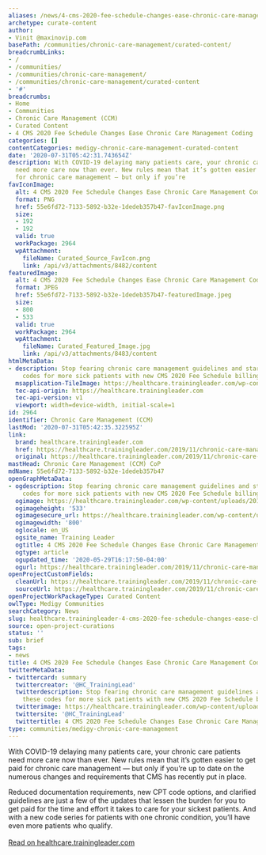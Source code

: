 ```yaml
---
aliases: /news/4-cms-2020-fee-schedule-changes-ease-chronic-care-management-coding
archetype: curate-content
author:
- Vinit @maxinovip.com
basePath: /communities/chronic-care-management/curated-content/
breadcrumbLinks:
- /
- /communities/
- /communities/chronic-care-management/
- /communities/chronic-care-management/curated-content
- '#'
breadcrumbs:
- Home
- Communities
- Chronic Care Management (CCM)
- Curated Content
- 4 CMS 2020 Fee Schedule Changes Ease Chronic Care Management Coding
categories: []
contentCategories: medigy-chronic-care-management-curated-content
date: '2020-07-31T05:42:31.743654Z'
description: With COVID-19 delaying many patients care, your chronic care patients
  need more care now than ever. New rules mean that it’s gotten easier to get paid
  for chronic care management — but only if you’re
favIconImage:
  alt: 4 CMS 2020 Fee Schedule Changes Ease Chronic Care Management Coding
  format: PNG
  href: 55e6fd72-7133-5892-b32e-1dedeb357b47-favIconImage.png
  size:
  - 192
  - 192
  valid: true
  workPackage: 2964
  wpAttachment:
    fileName: Curated_Source_FavIcon.png
    link: /api/v3/attachments/8482/content
featuredImage:
  alt: 4 CMS 2020 Fee Schedule Changes Ease Chronic Care Management Coding
  format: JPEG
  href: 55e6fd72-7133-5892-b32e-1dedeb357b47-featuredImage.jpeg
  size:
  - 800
  - 533
  valid: true
  workPackage: 2964
  wpAttachment:
    fileName: Curated_Featured_Image.jpg
    link: /api/v3/attachments/8483/content
htmlMetaData:
- description: Stop fearing chronic care management guidelines and start using these
    codes for more sick patients with new CMS 2020 Fee Schedule billing changes.
  msapplication-TileImage: https://healthcare.trainingleader.com/wp-content/uploads/2018/11/cropped-CHECKMARK_ONLY_512X512-270x270.png
  tec-api-origin: https://healthcare.trainingleader.com
  tec-api-version: v1
  viewport: width=device-width, initial-scale=1
id: 2964
identifier: Chronic Care Management (CCM)
lastMod: '2020-07-31T05:42:35.322595Z'
link:
  brand: healthcare.trainingleader.com
  href: https://healthcare.trainingleader.com/2019/11/chronic-care-management-1/
  original: https://healthcare.trainingleader.com/2019/11/chronic-care-management-1/
mastHead: Chronic Care Management (CCM) CoP
mdName: 55e6fd72-7133-5892-b32e-1dedeb357b47
openGraphMetaData:
- ogdescription: Stop fearing chronic care management guidelines and start using these
    codes for more sick patients with new CMS 2020 Fee Schedule billing changes.
  ogimage: https://healthcare.trainingleader.com/wp-content/uploads/2019/11/Chronic-Care-Management.jpg
  ogimageheight: '533'
  ogimagesecure_url: https://healthcare.trainingleader.com/wp-content/uploads/2019/11/Chronic-Care-Management.jpg
  ogimagewidth: '800'
  oglocale: en_US
  ogsite_name: Training Leader
  ogtitle: 4 CMS 2020 Fee Schedule Changes Ease Chronic Care Management Coding
  ogtype: article
  ogupdated_time: '2020-05-29T16:17:50-04:00'
  ogurl: https://healthcare.trainingleader.com/2019/11/chronic-care-management-1/
openProjectCustomFields:
  cleanUrl: https://healthcare.trainingleader.com/2019/11/chronic-care-management-1/
  sourceUrl: https://healthcare.trainingleader.com/2019/11/chronic-care-management-1/
openProjectWorkPackageType: Curated Content
owlType: Medigy Communities
searchCategory: News
slug: healthcare.trainingleader-4-cms-2020-fee-schedule-changes-ease-chronic-care-management-coding
source: open-project-curations
status: ''
sub: brief
tags:
- news
title: 4 CMS 2020 Fee Schedule Changes Ease Chronic Care Management Coding
twitterMetaData:
- twittercard: summary
  twittercreator: '@HC_TrainingLead'
  twitterdescription: Stop fearing chronic care management guidelines and start using
    these codes for more sick patients with new CMS 2020 Fee Schedule billing changes.
  twitterimage: https://healthcare.trainingleader.com/wp-content/uploads/2019/11/Chronic-Care-Management.jpg
  twittersite: '@HC_TrainingLead'
  twittertitle: 4 CMS 2020 Fee Schedule Changes Ease Chronic Care Management Coding
type: communities/medigy-chronic-care-management
---
```


<p>With COVID-19 delaying many patients care, your chronic care patients need more care now than ever. New rules mean that it’s gotten easier to get paid for chronic care management — but only if you’re up to date on the numerous changes and requirements that CMS has recently put in place.&nbsp;</p><p>Reduced documentation requirements, new CPT code options, and clarified guidelines are just a few of the updates that lessen the burden for you to get paid for the time and effort it takes to care for your sickest patients. And with a new code series for patients with one chronic condition, you’ll have even more patients who qualify.<br><br><a href="https://healthcare.trainingleader.com/2019/11/chronic-care-management-1/">Read on healthcare.trainingleader.com</a></p>